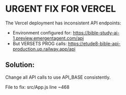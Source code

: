 # URGENT FIX FOR VERCEL

The Vercel deployment has inconsistent API endpoints:
- Environment configured for: https://bible-study-ai-1.preview.emergentagent.com/api
- But VERSETS PROG calls: https://etude8-bible-api-production.up.railway.app/api

## Solution:
Change all API calls to use API_BASE consistently.

File to fix: src/App.js line ~468